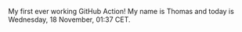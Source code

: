My first ever working GitHub Action!
My name is Thomas and today is Wednesday, 18 November, 01:37 CET. 
